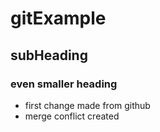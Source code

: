 # gitExample
## subHeading
### even smaller heading
 - first change made from github
 - merge conflict created
